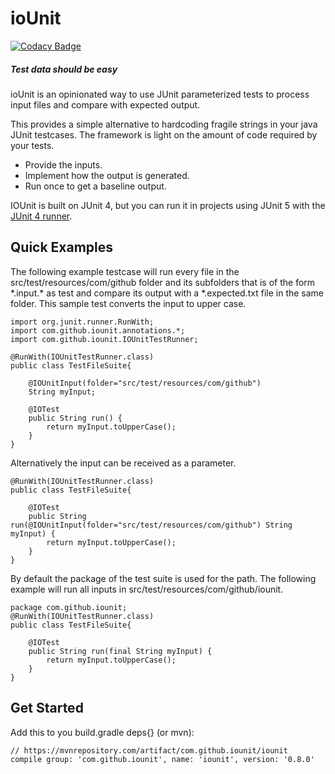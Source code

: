 # ioUnit

[![Codacy Badge](https://api.codacy.com/project/badge/Grade/5059b019f9b246a99eb4e17f39a4cdda)](https://app.codacy.com/app/ryaneberly/ioUnit?utm_source=github.com&utm_medium=referral&utm_content=ioUnit/ioUnit&utm_campaign=Badge_Grade_Dashboard)

##### Test data should be easy

ioUnit is an opinionated way to use JUnit parameterized tests to process input files and compare with expected output.

This provides a simple alternative to hardcoding fragile strings in your java JUnit testcases.  The framework is light on the amount of code required by your tests.
* Provide the inputs.
* Implement how the output is generated.
* Run once to get a baseline output.

IOUnit is built on JUnit 4, but you can run it in projects using JUnit 5 with the [JUnit 4 runner](https://junit.org/junit5/docs/current/user-guide/#migrating-from-junit4-running).

## Quick Examples
The following example testcase will run every file in the src/test/resources/com/github folder and its subfolders that is of the form &ast;.input.&ast; as test and compare its output with a &ast;.expected.txt file in the same folder.  This sample test converts the input to upper case.

    import org.junit.runner.RunWith;
    import com.github.iounit.annotations.*;
    import com.github.iounit.IOUnitTestRunner;

    @RunWith(IOUnitTestRunner.class)
    public class TestFileSuite{

        @IOUnitInput(folder="src/test/resources/com/github")
        String myInput;

        @IOTest
        public String run() {
            return myInput.toUpperCase();
        }
    }
    
Alternatively the input can be received as a parameter.

    @RunWith(IOUnitTestRunner.class)
    public class TestFileSuite{

        @IOTest
        public String run(@IOUnitInput(folder="src/test/resources/com/github") String myInput) {
            return myInput.toUpperCase();
        }
    }
    
By default the package of the test suite is used for the path.  The following example will run all inputs in src/test/resources/com/github/iounit.

    package com.github.iounit;
    @RunWith(IOUnitTestRunner.class)
    public class TestFileSuite{

        @IOTest
        public String run(final String myInput) {
            return myInput.toUpperCase();
        }
    }

## Get Started
Add this to you build.gradle deps{}  (or mvn):


    // https://mvnrepository.com/artifact/com.github.iounit/iounit
    compile group: 'com.github.iounit', name: 'iounit', version: '0.8.0'
    
    
    
